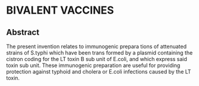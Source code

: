 # BIVALENT VACCINES

## Abstract
The present invention relates to immunogenic prepara tions of attenuated strains of S.typhi which have been trans formed by a plasmid containing the cistron coding for the LT toxin B sub unit of E.coli, and which express said toxin sub unit. These immunogenic preparation are useful for providing protection against typhoid and cholera or E.coli infections caused by the LT toxin.